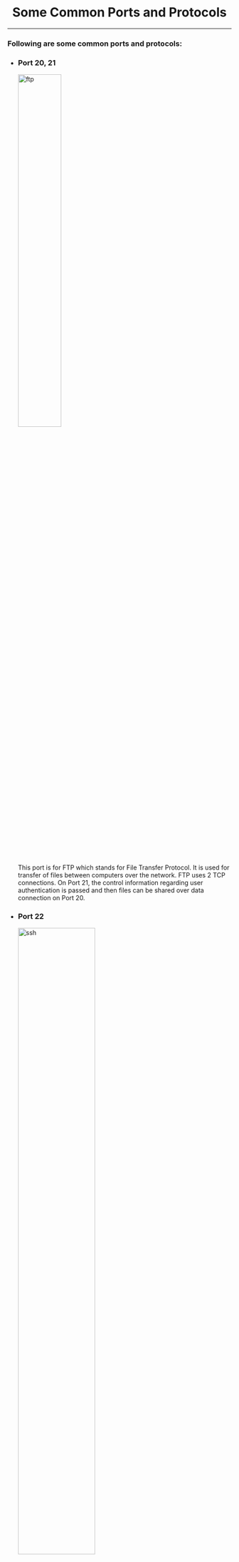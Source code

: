 <h1 align="center">Some Common Ports and Protocols</h1>
<hr>

<h3>Following are some common ports and protocols:</h3>

-   ### Port 20, 21

    <img
        src="https://blog.ipswitch.com/hs-fs/hubfs/ftp-diagram.png?width=750&height=378&name=ftp-diagram.png"
        alt="ftp"
        width="45%"
      />

    This port is for FTP which stands for File Transfer Protocol. It is
    used for transfer of files between computers over the network. FTP
    uses 2 TCP connections. On Port 21, the control information
    regarding user authentication is passed and then files can be shared
    over data connection on Port 20.

-   ### Port 22

    <img
        src="https://www.ssh.com/hubfs/Imported_Blog_Media/SSH_simplified_protocol_diagram-2.png"
        alt="ssh"
        width="60%"
      />

    This port is for SSH which stands for Secure Shell. It is used for
    generating a secure connection over some unsecured network. So,
    using ssh we can securely login to a remote machine, safely issue
    remote commands, etc. SSH uses a pair of public key and private key
    to enable a secure connection over the network.

-   ### Port 23

    <img
        src="https://networkinterview.com/wp-content/uploads/2019/06/WHAT-IS-TELNET.jpg"
        alt="telnet"
        width="55%"
      />

    This port is for Telnet protocol to remotely administer network
    devices. It is used for remote maintainence of networking
    communication devices such routers and switches.

-   ### Port 25

    <img
        src="https://cdn.educba.com/academy/wp-content/uploads/2019/07/smtp-protocol.png"
        alt="smtp"
        width="55%"
      />

    This port is for SMTP which stands for Simple Mail Transfer
    Protocol. It is used for delivering and receiving email messages
    over the Internet.

-   ### Port 53

    <img
        src="https://kinsta.com/wp-content/uploads/2018/05/what-is-dns.png"
        alt="dns"
        width="45%"
      />

    This port is for DNS which stands for Domain Name System Service.
    DNS basically helps to map the website names to their following IP
    addresses. This helps a normal user to remember only the domain name
    like facebook.com rather than facebook.com website IP Address, i.e.
    31.13.71.1

-   ### Port 80

    <img
        src="https://upload.wikimedia.org/wikipedia/commons/thumb/8/83/Internet1.svg/2000px-Internet1.svg.png"
        alt="http"
        width="35%"
      />

    This port is for HTTP which stands for Hyper Text Transfer Protocol.
    It is used for interacting with web resources in form of HTML files.
    This is used for transmitting and receiving hypertext messages
    between the client and the server.
    
-   ### Port 110

    <img
        src="https://support.content.office.net/en-us/media/d82dd150-cbd4-4476-9955-4eb4618a1a60.gif"
        alt="pop3"
        width="40%"
      />

    This port is for POP3 which stands for Post Office Protocol 3.With POP3 we can fetch and 
    download email messages from a remote computer to our local machine and read them even when 
    we are offline. POP3 works on 2 ports i.e. 110 and other one is 995. 995 is used when we 
    want to use POP3 securely.
    
-   ### Port 123

    <img
        src="https://www.grandmetric.com/wp-content/uploads/2018/12/network-time-protocol-ntp.jpg"
        alt="http"
        width="40%"
      />

    This port is for NTP which stands for Network Time Protocol.
    It is used for transmission and receiving accurate time sources over the network.
    It allows network devices to synchronize their clocks with a central source clock.
    
-   ### Port 143

    <img
        src="https://askleo.askleomedia.com/wp-content/uploads/2012/10/imap.png"
        alt="http"
        width="50%"
      />

    This port is for IMAP which stands for Internet Message Access Protocol.
    Just like POP3 it is also used to to fetch emails from  a remote server but unlike POP3 it allows
    simultaneous access to the emails from multiple clients. This allows access to your email from different
    locations. It also works with 2 ports i.e. 143 and other one is 993. 993 is used if we want to connect with
    IMAP securely.

-   ### Port 194

    <img
        src="https://www.esds.co.in/blog/wp-content/uploads/2011/01/internet-relay-chat.jpg"
        alt="irc"
        width="45%"
      />

    This port is for IRC which stands for Internet Relay Chat. This
    Protocol is used for real-time chat messaging with between the
    computers connected on the Internet.

-   ### Port 443

    <img
        src="https://www.hallaminternet.com/assets/https.jpg"
        alt="https"
        width="35%"
      />

    This port is for HTTPS which stands for Hyper Text Transfer
    Protocol. This Protocol is works same as the HTTP protocol but in a
    secure way. The encrypted requests/responses are sent via the server
    and client so as to prevent Man-in-the-middle attacks


